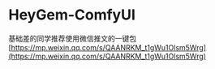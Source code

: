 # HeyGem-ComfyUI
基础差的同学推荐使用微信推文的一键包
[https://mp.weixin.qq.com/s/QAANRKM_t1gWu1Olsm5Wrg](https://mp.weixin.qq.com/s/QAANRKM_t1gWu1Olsm5Wrg)
